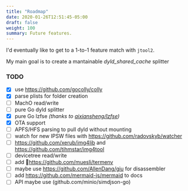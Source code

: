 ```yaml
---
title: "Roadmap"
date: 2020-01-26T12:51:45-05:00
draft: false
weight: 100
summary: Future features.
---
```


I'd eventually like to get to a 1-to-1 feature match with `jtool2`.

My main goal is to create a mantainable _dyld_shared_cache_ splitter

### TODO

- [x] use https://github.com/gocolly/colly
- [x] parse plists for folder creation
- [ ] MachO read/write
- [ ] pure Go dyld splitter
- [x] pure Go lzfse _(thanks to [aixiansheng/lzfse](https://github.com/aixiansheng/lzfse))_
- [x] OTA support
- [ ] APFS/HFS parsing to pull dyld without mounting
- [ ] watch for new IPSW files with https://github.com/radovskyb/watcher
- [ ] https://github.com/xerub/img4lib and https://github.com/tihmstar/img4tool
- [ ] devicetree read/write
- [ ] add 💄https://github.com/muesli/termenv
- [ ] maybe use https://github.com/AllenDang/giu for disassembler
- [ ] add https://github.com/mermaid-js/mermaid to docs
- [ ] API maybe use (github.com/minio/simdjson-go)
